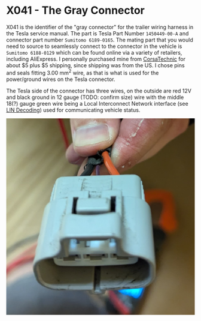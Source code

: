 # X041 - The Gray Connector

X041 is the identifier of the "gray connector" for the trailer wiring harness in the Tesla service manual. The part is Tesla Part Number `1450449-00-A` and connector part number `Sumitomo 6189-0165`. The mating part that you would need to source to seamlessly connect to the connector in the vehicle is `Sumitomo 6188-0129` which can be found online via a variety of retailers, including AliExpress. I personally purchased mine from [CorsaTechnic](https://www.corsa-technic.com/item.php?item_id=1846) for about $5 plus $5 shipping, since shipping was from the US. I chose pins and seals fitting 3.00 mm<sup>2</sup> wire, as that is what is used for the power/ground wires on the Tesla connector.

The Tesla side of the connector has three wires, on the outside are red 12V and black ground in 12 gauge (TODO: confirm size) wire with the middle 18(?) gauge green wire being a Local Interconnect Network interface (see [LIN Decoding](./LIN-Decoding.md)) used for communicating vehicle status.

![X041 connector](images/X041.png)

